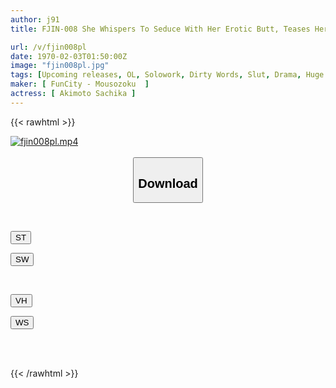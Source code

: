 ```yaml
---
author: j91
title: FJIN-008 She Whispers To Seduce With Her Erotic Butt, Teases Her With Dirty Talk, And Eviscerates Her Boner... Sachika Akimoto, A New Office Lady Who Is Too Evil To Pamper Her Beloved Boss And Uproot Her Semen.

url: /v/fjin008pl
date: 1970-02-03T01:50:00Z
image: "fjin008pl.jpg"
tags: [Upcoming releases, OL, Solowork, Dirty Words, Slut, Drama, Huge Butt	]
maker: [ FunCity - Mousozoku  ]
actress: [ Akimoto Sachika ]
---
```



{{< rawhtml >}}

<div class="video" data-videoid="pending_link_2.html">
    <a href="javascript:;">
        <img src="/v/fjin008pl/fjin008pl.jpg" width="WIDTH" height="HEIGHT" alt="fjin008pl.mp4" loading="lazy">
    </a>
</div>

<script type="text/javascript" src="https://j91.asia/asset/on-demand-pend.js"></script>

<br>
  <link rel="stylesheet" href="https://j91.asia/asset/bs5.css">
  
  <center>
  <button class="btn btn-primary" type="button" data-bs-toggle="collapse" data-bs-target=".multi-collapse" aria-expanded="false" aria-controls="multiCollapseExample1 multiCollapseExample2"><h2>Download</h2></button></center>
</p>
<div class="row">
  <div class="col">
    <div class="collapse multi-collapse" id="multiCollapseExample1">
      <div class="card card-body">
	      	      <br>
<div class="buttons">  
<p><a href="https://j91.asia/pending_link_2.html" target="_blank"><button class="btn-hover color-3"><i class="fa fa-download"></i> ST</button></a></p>
<p><a href="https://j91.asia/pending_link_2.html" target="_blank"><button class="btn-hover color-2"><i class="fa fa-download"></i> SW</button></a></p></div>
    </div>
  </div>
</div>
  <div class="col">
    <div class="collapse multi-collapse" id="multiCollapseExample2">
      <div class="card card-body">
	      <br>
<div class="buttons">
<p><a href="https://j91.asia/pending_link_2.html" target="_blank"><button class="btn-hover color-9"><i class="fa fa-download"></i> VH</button></a></p>
<p><a href="https://j91.asia/pending_link_2.html" target="_blank"><button class="btn-hover color-8"><i class="fa fa-download"></i> WS</button></a></p></div>
<br><br>
      </div>
    </div>
  </div>
</div>

{{< /rawhtml >}}